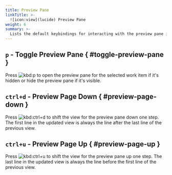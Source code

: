 ```yaml
---
title: Preview Pane
linkTitle: >-
  ![icon:view](lucide) Preview Pane
weight: 6
summary: >-
  Lists the default keybindings for interacting with the preview pane in the Dashboard.
---
```


## `p` - Toggle Preview Pane { #toggle-preview-pane }

Press ![kbd:`p`]() to open the preview pane for the selected work item if it's hidden or hide the
preview pane if it's visible.

## `ctrl+d` - Preview Page Down { #preview-page-down }

Press ![kbd:`ctrl`+`d`]() to shift the view for the preview pane down one step. The first line in
the updated view is always the line after the last line of the previous view.

## `ctrl+u` - Preview Page Up { #preview-page-up }

Press ![kbd:`ctrl`+`u`]() to shift the view for the preview pane up one step. The last line in the
updated view is always the line before the first line of the previous view.
